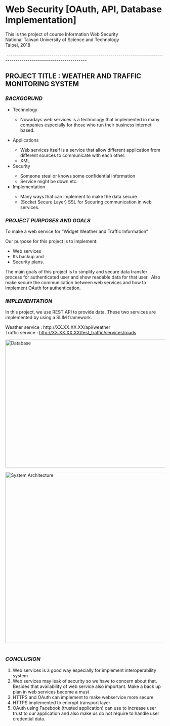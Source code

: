 # Web Security [OAuth, API, Database Implementation] 
<p>This is the project of course Information Web Security <br />National Taiwan University of Science and Technology <br />Taipei, 2018</p>
<p>&nbsp;---------------------------------------------------------------------------------------------------------------------</p>

<h2><strong>PROJECT TITLE : WEATHER AND TRAFFIC MONITORING SYSTEM</strong></h2>
<h3><strong><em>BACKGORUND&nbsp;</em></strong></h3>
<ul style="font-weight: 400;">
<li style="font-weight: 400;"><span style="font-weight: 400;">Technology</span></li>
<ul>
<li style="font-weight: 400;"><span style="font-weight: 400;">Nowadays web services is a technology that implemented in many companies especially for those who run their business internet based.</span></li>
</ul>
</ul>
<ul style="font-weight: 400;">
<li style="font-weight: 400;"><span style="font-weight: 400;">Applications</span></li>
<ul>
<li style="font-weight: 400;"><span style="font-weight: 400;">Web services itself is a service that allow different application from different sources to communicate with each other.</span></li>
<li style="font-weight: 400;"><span style="font-weight: 400;">XML</span></li>
</ul>
<li style="font-weight: 400;"><span style="font-weight: 400;">Security</span></li>
<ul>
<li style="font-weight: 400;"><span style="font-weight: 400;">Someone steal or knows some confidential information</span></li>
<li style="font-weight: 400;"><span style="font-weight: 400;">Service might be down etc.</span></li>
</ul>
<li style="font-weight: 400;"><span style="font-weight: 400;">Implementation</span></li>
<ul>
<li style="font-weight: 400;"><span style="font-weight: 400;">Many ways that can implement to make the data secure</span></li>
<li style="font-weight: 400;"><span style="font-weight: 400;">(Socket Secure Layer) SSL for Securing communication in web services.</span></li>
</ul>
</ul>
<h3><strong><em>PROJECT PURPOSES AND GOALS</em></strong></h3>
<p><span style="font-weight: 400;">To make a web service for &ldquo;Widget Weather and Traffic Information&rdquo;</span></p>
<p><span style="font-weight: 400;">Our purpose for this project is to implement:</span></p>
<ul>
<li><span style="font-weight: 400;">Web services</span></li>
<li><span style="font-weight: 400;">Its backup and</span></li>
<li><span style="font-weight: 400;">Security plans.</span></li>
</ul>
<p style="font-weight: 400;"><span style="font-weight: 400;">The main goals of this project is to simplify and secure data transfer process for authenticated user and show readable data for that user. &nbsp;</span><span style="font-weight: 400;">Also make secure the communication between web services and h</span><span style="font-weight: 400;">ow to implement OAuth for authentication.</span></p>
<h3 style="font-weight: 400;"><strong><em>IMPLEMENTATION</em></strong></h3>
<p>In this project, we use REST API to provide data. These two services are implemented by using a SLIM framework.</p>
<p>Weather service : http://XX.XX.XX.XX/api/weather <br />Traffic service : <a href="http://XX.XX.XX.XX/test_traffic/services/roads">http://XX.XX.XX.XX/test_traffic/services/roads</a></p>
<p><img src="https://lh3.googleusercontent.com/MTK2-J37XnmPX_u18uD3B3jPCHOiF9kEsWCTRILk34d7i8hWxUJ26ormXEiija5vP8fI7vXb476WWcnGRFzyoz37MksIc_9oOSc4FUrmh66PAO4Y2xgWVJsoo_wuk9Jw8pUU770ybUUisTGIuCa1K_vkFbHRJp0zQHbGeS4ILXcb8GyvP0ITud5TFp4tT6lTE4u7r9G3EdB7QY8xZ1zwxLR2Cazbr7wBmZzlwwFk2WWhIp-VVcvnPPnnN5Pli6eiXP3dCgfw6ncJNJp-CQAhCKzrG_mF4Sb9MN7KMlMjRYfuRyCDD1cz2Uc8gunyrIhPrMadTQ2kbOcUztk83nHwqia0gZe4O6QpM-95EMsMEnxZkCvpofAb_3fJmqlcn2p_KgGm0bwZwN7zsBXO_MIjcbj-vH6vizwqrSZoEyz5wTYdeVvUfHVfbuY0bo4Kt9F1ZzTvYRcgHt2kSCfIVp_DsOslKAwnAdjBuuwGfV3s2OOcoDUnW3xSEPjGgYC6Qoltj6cxMRoVZFxBCx8NClTZsaQ8VgFnCt3WttNspphlbNCxHHKtrR2ENOamwdhvcEv8cCvI_ieN-kK0kgMSHIwb65y7ick5cpwPdJHloruUzcdKNo0PPV2od8BWxlqqvQh3KOT4RMEmMSxIX8ZQKIRX-pot3EDULvh10uaf4U-jsGRRnndckctyMY1GasLKHZKBR8X8vDRe6jNJgGQJ=w960-h540-no" alt="Database " width="940" height="403" /></p>
<p><span style="font-weight: 400;"><img src="https://lh3.googleusercontent.com/5BULSibKqwH56jLDp82VlfxSPNAmHvrhc9oU-Ds_kG41_UGxRHp19SmV8PVZTa7RTB1kmgW0KvSWXBZL-cylXy3EzrDyA9jxDTh46ffWhk4G8ZWXdb87map9-DD3xISQWfIoZ7QKRZLjy5oorOXDgAih3r-97DLqHs7j0o9GobQYgeVFJGFjVZSRVX0LM05W1iEOKEMpSw96jDfIyTRopYmjS2JGyjw7TYV6i0yT42pIN7RSQjV4Ck0wvmkEJdc47h9VKVOuWZ3FQxjmPHsnpgEOvtEvkRKEYddSZkVmoL6lZS9kzGs89TsgjY53rXZogLqOuEOaHbz7_2IK4QK_s_oEjfobLiNR94f6uvAbU0m4ELdfFtzPLdCBTNKy7zFqP4_pHNb1u7a19lOX3IYwDJJdKCehFVEaFc5AQzm-kVaAwaQO4jj3dtjdW8il3AJWFD2v1WT_wJPQn3rMCYeTByn6cpCvx_SOkDbCBF0Mu7KkLsu3eTzc0ivNYsXtepIWSYYgfQsa78BXQBmnyipmdkTRa-gHqoDB3LgNfDTFDLwuNASCA1b8tHSckbyB7N1oCzwrbp6t0GtAfDoKxwJQoMMIQ6L92_aCSSJvIMSeqYwQ8IQRc6ZXweSYjeVWOLYtFK-mNKxZqqUgVVnSVcO9xPGV5-PkFH71hcJfDuBHGOIOOtoICXAGiv05BuUECToE4e3Letfhhk0bq3Av=w960-h540-no" alt="System Architecture" width="960" height="540" /><br style="font-weight: 400;" />&nbsp;</span></p>
<h3><strong><em>CONCLUSION</em></strong></h3>
<ol style="font-weight: 400;">
<li style="font-weight: 400;"><span style="font-weight: 400;">Web services is a good way especially for implement interoperability system</span></li>
<li style="font-weight: 400;"><span style="font-weight: 400;">Web services may leak of security so we have to concern about that. Besides that availability of web service also important. Make a back up plan in web services become a must</span></li>
<li style="font-weight: 400;"><span style="font-weight: 400;">HTTPS and OAuth can implement to make webservice more secure</span></li>
<li style="font-weight: 400;"><span style="font-weight: 400;">HTTPS implemented to encrypt transport layer </span></li>
<li style="font-weight: 400;"><span style="font-weight: 400;">OAuth using Facebook (trusted application) can use to increase user trust to our application and also make us do not require to handle user credential data.</span></li>
</ol>
<p>&nbsp;</p>
